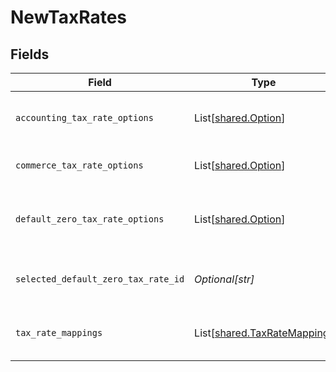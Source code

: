 # NewTaxRates


## Fields

| Field                                                                | Type                                                                 | Required                                                             | Description                                                          |
| -------------------------------------------------------------------- | -------------------------------------------------------------------- | -------------------------------------------------------------------- | -------------------------------------------------------------------- |
| `accounting_tax_rate_options`                                        | List[[shared.Option](../../models/shared/option.md)]                 | :heavy_minus_sign:                                                   | Array of accounting tax rate options.                                |
| `commerce_tax_rate_options`                                          | List[[shared.Option](../../models/shared/option.md)]                 | :heavy_minus_sign:                                                   | Array of tax component options.                                      |
| `default_zero_tax_rate_options`                                      | List[[shared.Option](../../models/shared/option.md)]                 | :heavy_minus_sign:                                                   | Default zero tax rate selected for sync.                             |
| `selected_default_zero_tax_rate_id`                                  | *Optional[str]*                                                      | :heavy_minus_sign:                                                   | Default tax rate selected for sync.                                  |
| `tax_rate_mappings`                                                  | List[[shared.TaxRateMapping](../../models/shared/taxratemapping.md)] | :heavy_minus_sign:                                                   | Array of tax component to rate mapppings.                            |